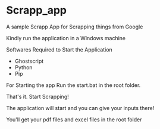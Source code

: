 # Scrapp_app
A sample Scrapp App for Scrapping things from Google

Kindly run the application in a Windows machine 

Softwares Required to Start the Application

- Ghostscript
- Python
- Pip

For Starting the app
Run the start.bat in the root folder.

That's it. Start Scrapping!

The application will start and you can give your inputs there!

You'll get your pdf files and excel files in the root folder

